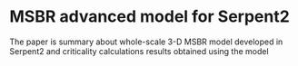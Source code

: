 MSBR advanced model for Serpent2
============

The paper is summary about whole-scale 3-D MSBR model developed in Serpent2 and criticality calculations results obtained using the model 